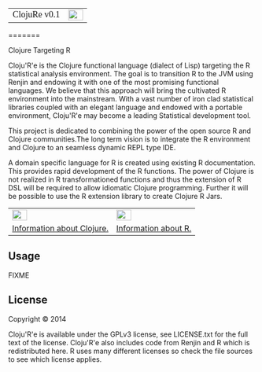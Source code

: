<table style="border: none !important;"><tr><td style="font: large bold !important;">ClojuRe v0.1</td><td>
  <img src="https://16afd541-a-62cb3a1a-s-sites.googlegroups.com/site/thezonwiki/technologies/clojuReIcon.png?attachauth=ANoY7cog_PBGhYP31-OL28Ij9umWvkORdiTVXeKILg95mEL8lava6vEfBCuB1jzKuD38WhQJDK50_kYOwa45AbT0CXgTiJLlHb7EPkxipllBrePYeJ9SZjboVruPAz5OtF2qCEVxAtRtd47rcrD7gDG3ZqIYGWisl3HAwdMzWYWn2RGT4Es-1pre4X-rGjwRsjU5ucP2XDBrodNRAZd2CiIKXYh7NqafuRnZ4VkgF06L-Zg6r_EoWQE%3D&attredirects=0"  style="width:30px;height:22px"></td></tr></table>
=======

Clojure Targeting R 

Cloju'R'e is the Clojure functional language (dialect of Lisp) targeting the R statistical analysis environment. The goal is to transition R to the JVM using Renjin and endowing it with one of the most promising functional languages. We believe that this approach will bring the cultivated R environment into the mainstream. With a vast number of iron clad statistical libraries coupled with an elegant language and endowed with a portable environment, Cloju'R'e may become a leading Statistical development tool.


This project is dedicated to combining the power of the open source R and Clojure communities.The long term vision is to integrate the R environment and Clojure to an seamless dynamic REPL type IDE. 


A domain specific language for R is created using existing R documentation. This provides rapid development of the R functions. The power of Clojure is not realized in R transformationed functions and thus the extension of R DSL will be required to allow idiomatic Clojure programming. Further it will be possible to use the R extension library to create Clojure R Jars.


  <table>
  <tr>
  <td>
  <img src="http://clojure.org/space/showimage/clojure-icon.gif" style="width:30px;height:22px">
  </td>
  <td>
  <img src="http://www.r-project.org/Rlogo.jpg"  style="width:30px;height:22px">
  </td>
  </tr>
    <tr>
  <td>
  <a href="http://clojure.org/">Information about Clojure.</a>
  </td>
  <td>
  <a href="http://www.r-project.org">Information about R.</a><br>
  </td>
  </tr>
  </table>
  
  
## Usage

FIXME

## License
Copyright © 2014 

Cloju'R'e is available under the GPLv3 license, see LICENSE.txt for the full text of the license. Cloju'R'e also includes code from Renjin and R which is redistributed here. R uses many different licenses so check the file sources to see which license applies.
